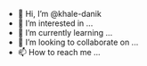 - 👋 Hi, I’m @khale-danik
- 👀 I’m interested in ...
- 🌱 I’m currently learning ...
- 💞️ I’m looking to collaborate on ...
- 📫 How to reach me ...

<!---
khale-danik/khale-danik is a ✨ special ✨ repository because its `README.md` (this file) appears on your GitHub profile.
You can click the Preview link to take a look at your changes.
--->
